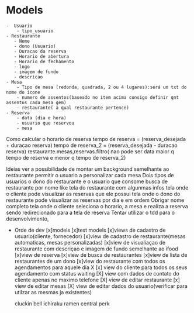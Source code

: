 # Models
    -  Usuario
        - tipo_usuario
    - Restaurante
       - Nome
       - dono (Usuario)
       - Duracao da reserva
       - Horario de abertura
       - Horario de fechamento
       - logo
       - imagem de fundo
       - descricao
    - Mesa
        - Tipo de mesa (redonda, quadrada, 2 ou 4 lugares):será um txt do nome do icone
        - numero de assentos(baseado no item acima consigo definir qnt assentos cada mesa gem)
        - restaurante( a qual restaurante pertence)
    - Reserva
        - data (dia e hora)
        - usuario que reservou
        - mesa 

Como calcular o horario de reserva
        tempo de reserva = (reserva_desejada + duracao reserva)
        tempo de reserva_2 = (reserva_desejada - duracao reserva)
        restaurante.mesas,reservas.filtro( nao pode ser data maior q tempo de reserva  e menor q tempo de reserva_2)



Ideias 
ver a possibilidade de montar um background semelhante  ao restaurante
permitir o usuario a personalizar cada mesa
Dois tipos de usuarios o dono do restaurante e o usuario que consome
busca de restaurante por nome like
tela do restaurante com algunmas infos
tela onde o cliente pode visualizar as reservas que ele possui
tela onde o dono do restaurante pode visualizar as reservas por dia e em ordem 
Obrigar nome completo
tela onde o cliente seleciona o horario, a mesa e realiza a reserva sendo redirecionado para a tela de reserva
Tentar utilizar o tdd para o desenvolvimento, 

- Orde de dev
   [x]models
   [x]test models
   [x]views de cadastro de usuario(cliente, fornecedor)
   [x]view de cadastro de restaurante(mesas automaticas, mesas personalizadas)
   [x]view de visualiaçao de restaurante com descriçao e imagem de fundo semelhante ao ifood
   [x]view de reserva
   [x]view de busca de restaurantes
   [x]view de lista  de restaurantes de um dono
   [x]view do restaurante com todos os agendamentos para aquele dia X 
   [x] view do cliente para todos os seus agendamento com status waiting
   [X] view com dados de contato do cliente apenas no maximo telefone
   [X] view de editar restaurante
   [x] view de editar mesas
   [X] view de editar dados do usuario(verificar para utilzar as mesmas ja existentes)
   


   cluckin bell
   ichiraku ramen
   central perk